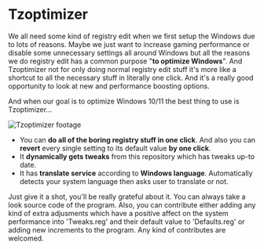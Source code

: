 # Tzoptimizer
We all need some kind of registry edit when we first setup the Windows due to lots of reasons. Maybe we just want to increase gaming performance or disable some unnecessary settings all around Windows but all the reasons we do registry edit has a common purpose "<b>to optimize Windows</b>". And Tzoptimizer not for only doing normal registry edit stuff it's more like a shortcut to all the necessary stuff in literally one click. And it's a really good opportunity to look at new and performance boosting options.

And when our goal is to optimize Windows 10/11 the best thing to use is Tzoptimizer...

![Tzoptimizer footage](https://imgur.com/G9k0S4M.png)

* You can **do all of the boring registry stuff in one click**. And also you can **revert** every single setting to its default value **by one click**.
* It **dynamically gets tweaks** from this repository which has tweaks up-to date.
* It has **translate service** according to **Windows language**. Automatically detects your system language then asks user to translate or not.

Just give it a shot, you'll be really grateful about it. You can always take a look source code of the program. Also, you can contribute either adding any kind of extra adjusments which have a positive affect on the system performance into 'Tweaks.reg' and their default value to 'Defaults.reg' or adding new increments to the program. Any kind of contributes are welcomed.
